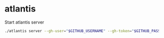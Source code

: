 # atlantis

Start atlantis server

```bash
./atlantis server --gh-user="$GITHUB_USERNAME" --gh-token="$GITHUB_PASSWORD" --aws-region="us-west-2" --log-level="debug" --atlantis-url=""
```
